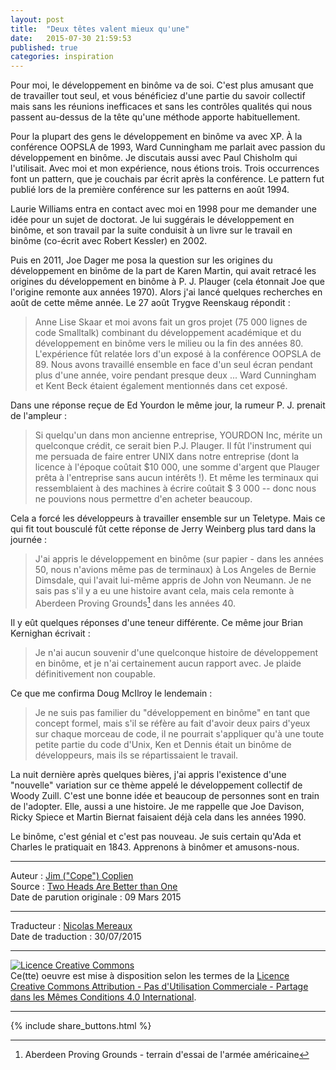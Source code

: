 ```yaml
---
layout: post
title:  "Deux têtes valent mieux qu'une"
date:   2015-07-30 21:59:53
published: true
categories: inspiration
---
```


Pour moi, le développement en binôme va de soi. C'est plus amusant que de travailler tout seul, et vous bénéficiez d'une partie du savoir collectif mais sans les réunions inefficaces  et sans les contrôles qualités qui nous passent au-dessus de la tête qu'une méthode apporte habituellement.
 
Pour la plupart des gens le développement en binôme va avec XP. À la conférence OOPSLA de 1993, Ward Cunningham me parlait avec passion du développement en binôme.  Je discutais aussi avec Paul Chisholm qui l'utilisait. Avec moi et mon expérience, nous étions trois. Trois occurrences font un pattern, que je couchais par écrit après la conférence. Le pattern fut publié lors de la première conférence sur les patterns en août 1994.
 
Laurie Williams entra en contact avec moi en 1998 pour me demander une idée pour un sujet de doctorat. Je lui suggérais le développement en binôme, et son travail par la suite conduisit à un livre sur le travail en binôme (co-écrit avec Robert Kessler) en 2002.  
 
Puis en 2011, Joe Dager me posa la question sur les origines du développement en binôme de la part de Karen Martin, qui avait retracé les origines du développement en binôme à P. J. Plauger (cela étonnait Joe que l'origine remonte aux années 1970). Alors j'ai lancé quelques recherches en août de cette même année. Le 27 août Trygve Reenskaug répondit :
 
> Anne Lise Skaar et moi avons fait un gros projet (75 000 lignes de code Smalltalk) combinant du développement académique et du développement en binôme vers le milieu ou la fin des années 80. L'expérience fût relatée lors d'un exposé à la conférence OOPSLA de 89. Nous avons travaillé ensemble en face d'un seul écran pendant plus d'une année, voire pendant presque deux ... Ward Cunningham et Kent Beck étaient également mentionnés dans cet exposé. 
 
Dans une réponse reçue de Ed Yourdon le même jour, la rumeur P. J. prenait de l'ampleur :
 
> Si quelqu'un dans mon ancienne entreprise, YOURDON Inc, mérite un quelconque crédit, ce serait bien P.J. Plauger. Il fût l'instrument qui me persuada de faire entrer UNIX dans notre entreprise (dont la licence à l'époque coûtait $10 000, une somme d'argent que Plauger prêta à l'entreprise sans aucun intérêts !). Et même les terminaux qui ressemblaient à des machines à écrire coûtait $ 3 000 -- donc nous ne pouvions nous permettre d'en acheter beaucoup.
 
Cela a forcé les développeurs à travailler ensemble sur un Teletype. Mais ce qui fit tout bousculé fût cette réponse de Jerry Weinberg plus tard dans la journée :
 
> J'ai appris le développement en binôme (sur papier - dans les années 50, nous n'avions même pas de terminaux) à Los Angeles de Bernie Dimsdale, qui l'avait lui-même appris de John von Neumann. Je ne sais pas s'il y a eu une histoire avant cela, mais cela remonte à Aberdeen Proving Grounds[^1] dans les années 40.
 
[^1]: Aberdeen Proving Grounds - terrain d'essai de l'armée américaine
 
Il y eût quelques réponses d'une teneur différente. Ce même jour Brian Kernighan écrivait : 
 
> Je n'ai aucun souvenir d'une quelconque histoire de développement en binôme, et je n'ai certainement aucun rapport avec. Je plaide définitivement non coupable.
 
Ce que me confirma Doug McIlroy le lendemain :
 
> Je ne suis pas familier du "développement en binôme" en tant que concept formel, mais s'il se réfère au fait d'avoir deux pairs d'yeux sur chaque morceau de code, il ne pourrait s'appliquer qu'à une toute petite partie du code d'Unix, Ken et Dennis était un binôme de développeurs, mais ils se répartissaient le travail.
 
La nuit dernière après quelques bières, j'ai appris l'existence d'une "nouvelle" variation sur ce thème appelé le développement collectif de Woody Zuill. C'est une bonne idée et beaucoup de personnes sont en train de l'adopter. Elle, aussi a une histoire. Je me rappelle que Joe Davison, Ricky Spiece et Martin Biernat faisaient déjà cela dans les années 1990.
 
Le binôme, c'est génial et c'est pas nouveau. Je suis certain qu'Ada et Charles le pratiquait en 1843. Apprenons à binômer et amusons-nous.

---
Auteur : [Jim ("Cope") Coplien](https://sites.google.com/a/gertrudandcope.com/www/jimcoplien)  
Source : [Two Heads Are Better than One](http://www.computer.org/web/agile-careers/content?g=8504655&type=article&urlTitle=two-heads-are-better-than-one)  
Date de parution originale : 09 Mars 2015  

---
Traducteur : [Nicolas Mereaux](http://www.les-traducteurs-agiles.org/traducteurs/)  
Date de traduction : 30/07/2015  

---

<a rel="license" href="http://creativecommons.org/licenses/by-nc-sa/4.0/"><img alt="Licence Creative Commons" style="border-width:0" src="http://i.creativecommons.org/l/by-nc-sa/4.0/88x31.png" /></a><br />Ce(tte) oeuvre est mise à disposition selon les termes de la <a rel="license" href="http://creativecommons.org/licenses/by-nc-sa/4.0/">Licence Creative Commons Attribution - Pas d'Utilisation Commerciale - Partage dans les Mêmes Conditions 4.0 International</a>.

---

{% include share_buttons.html %}
